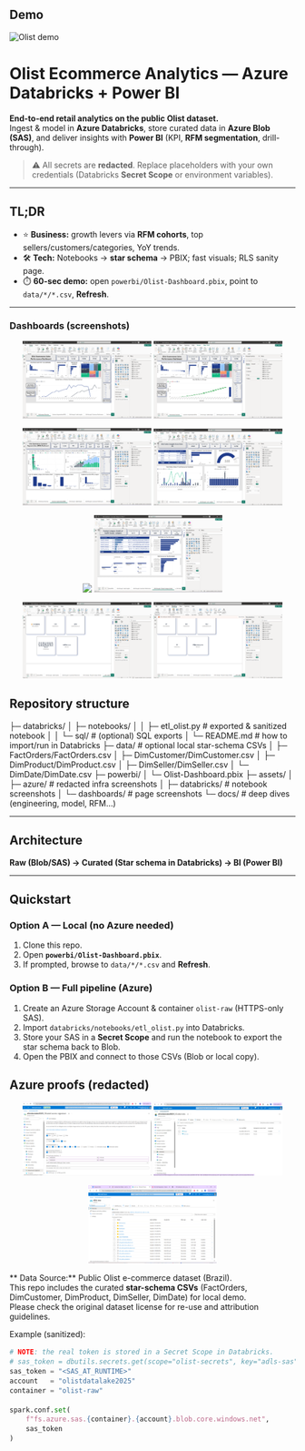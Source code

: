 
## Demo

![Olist demo](assets/videos/Olist-demo.gif)

# Olist Ecommerce Analytics — Azure Databricks + Power BI

**End-to-end retail analytics on the public Olist dataset.**  
Ingest & model in **Azure Databricks**, store curated data in **Azure Blob (SAS)**, and deliver insights with **Power BI** (KPI, **RFM segmentation**, drill-through).

> ⚠️ All secrets are **redacted**. Replace placeholders with your own credentials (Databricks **Secret Scope** or environment variables).

---

## TL;DR

- ⭐ **Business:** growth levers via **RFM cohorts**, top sellers/customers/categories, YoY trends.  
- 🛠️ **Tech:** Notebooks → **star schema** → PBIX; fast visuals; RLS sanity page.  
- ⏱️ **60-sec demo:** open `powerbi/Olist-Dashboard.pbix`, point to `data/*/*.csv`, **Refresh**.


---


### Dashboards (screenshots)

<p align="center">
  <img src="assets/dashboards/Performance_overview.png" width="45%"/>
  <img src="assets/dashboards/Performance_overview2.png" width="45%"/>
</p>

<p align="center">
  <img src="assets/dashboards/Customer_segmentation%20(RFM).png" width="45%"/>
  <img src="assets/dashboards/drillthrough%201%20seller%20insight.png" width="45%"/>
</p>

<p align="center">
  <img src="assets/dashboards/drillthrough%202%20customers%20performance.png" width="45%"/>
  <img src="assets/dashboards/drillthrough3%20Productcategory%20details.png" width="45%"/>
</p>

<p align="center">
  <img src="assets/dashboards/RLS%20check1.png" width="45%"/>
  <img src="assets/dashboards/RLS%20check2.png" width="45%"/>
</p>




## Repository structure

├─ databricks/
│ ├─ notebooks/
│ │ ├─ etl_olist.py # exported & sanitized notebook
│ │ └─ sql/ # (optional) SQL exports
│ └─ README.md # how to import/run in Databricks
├─ data/ # optional local star-schema CSVs
│ ├─ FactOrders/FactOrders.csv
│ ├─ DimCustomer/DimCustomer.csv
│ ├─ DimProduct/DimProduct.csv
│ ├─ DimSeller/DimSeller.csv
│ └─ DimDate/DimDate.csv
├─ powerbi/
│ └─ Olist-Dashboard.pbix
├─ assets/
│ ├─ azure/ # redacted infra screenshots
│ ├─ databricks/ # notebook screenshots
│ └─ dashboards/ # page screenshots
└─ docs/ # deep dives (engineering, model, RFM…)


---

## Architecture

**Raw (Blob/SAS) → Curated (Star schema in Databricks) → BI (Power BI)**  


---

## Quickstart

### Option A — Local (no Azure needed)

1. Clone this repo.  
2. Open **`powerbi/Olist-Dashboard.pbix`**.  
3. If prompted, browse to `data/*/*.csv` and **Refresh**.

### Option B — Full pipeline (Azure)

1. Create an Azure Storage Account & container `olist-raw` (HTTPS-only SAS).  
2. Import `databricks/notebooks/etl_olist.py` into Databricks.  
3. Store your SAS in a **Secret Scope** and run the notebook to export the star schema back to Blob.  
4. Open the PBIX and connect to those CSVs (Blob or local copy).

## Azure proofs (redacted)

<p align="center">
  <img src="assets/azure/azure-sas-settings.png" width="45%"/>
  <img src="assets/azure/azure-containers-list.png" width="45%"/>
</p>

<p align="center">
  <img src="assets/azure/azure-csv_data.png" width="45%"/>
</p>



** Data Source:** Public Olist e-commerce dataset (Brazil).  
This repo includes the curated **star-schema CSVs** (FactOrders, DimCustomer, DimProduct, DimSeller, DimDate) for local demo.  
Please check the original dataset license for re-use and attribution guidelines.


Example (sanitized):

```python
# NOTE: the real token is stored in a Secret Scope in Databricks.
# sas_token = dbutils.secrets.get(scope="olist-secrets", key="adls-sas")
sas_token = "<SAS_AT_RUNTIME>"
account   = "olistdatalake2025"
container = "olist-raw"

spark.conf.set(
    f"fs.azure.sas.{container}.{account}.blob.core.windows.net",
    sas_token
)


